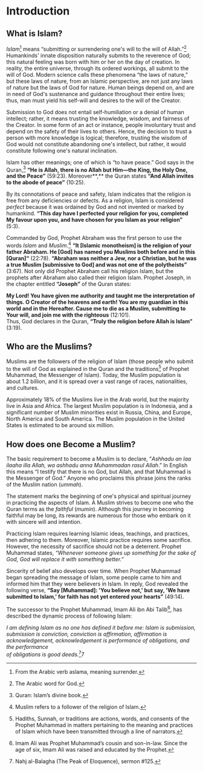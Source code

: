 Introduction
============

What is Islam?
--------------

*Islam*[^1] means “submitting or surrendering one's will to the will of
Allah.”[^2] Humankinds' innate disposition naturally submits to the
reverence of God; this natural feeling was born with him or her on the
day of creation. In reality, the entire universe, through its ordered
workings, all submit to the will of God. Modern science calls these
phenomena “the laws of nature,” but these laws of nature, from an
Islamic perspective, are not just any laws of nature but the laws of God
for nature. Human beings depend on, and are in need of God's sustenance
and guidance throughout their entire lives; thus, man must yield his
self-will and desires to the will of the Creator.

Submission to God does not entail self-humiliation or a denial of human
intellect; rather, it means trusting the knowledge, wisdom, and fairness
of the Creator. In some form of an act or instance, people involuntary
trust and depend on the safety of their lives to others. Hence, the
decision to trust a person with more knowledge is logical; therefore,
trusting the wisdom of God would not constitute abandoning one's
intellect, but rather, it would constitute following one's natural
inclination.

Islam has other meanings; one of which is “to have peace.” God says in
the Quran,[^3] **“He is Allah, there is no Allah but Him—the King, the
Holy One, and the Peace”** (59:23). Moreover**,** the Quran states
**“And Allah invites to the abode of peace”** (10:25).

By its connotations of peace and safety, Islam indicates that the
religion is free from any deficiencies or defects. As a religion, Islam
is considered *perfect* because it was ordained by God and not invented
or marked by humankind. **“This day have I perfected your religion for
you, completed My favour upon you, and have chosen for you Islam as your
religion”** (5:3).

Commanded by God, Prophet Abraham was the first person to use the words
*Islam* and *Muslim*.[^4] **“It [Islamic monotheism] is the religion of
your father Abraham. He [God] has named you Muslims both before and in
this [Quran]“** (22:78). **“Abraham was neither a Jew, nor a**
**Christian, but he was a true Muslim [submissive to God] and was not
one of the polytheists”** (3:67). Not only did Prophet Abraham call his
religion Islam, but the prophets after Abraham also called their
religion Islam. Prophet Joseph, in the chapter entitled **“Joseph”** of
the Quran states:

**My Lord! You have given me authority and taught me the interpretation
of things. O Creator of the heavens and earth! You are my guardian in
this world and in the Hereafter. Cause me to die as a Muslim, submitting
to Your will, and join me with the righteous** (12:101).  
 Thus, God declares in the Quran, **“Truly the religion before Allah is
Islam”** (3:19).

Who are the Muslims?
--------------------

Muslims are the followers of the religion of Islam (those people who
submit to the will of God as explained in the Quran and the
traditions[^5] of Prophet Muhammad, the Messenger of Islam). Today, the
Muslim population is about 1.2 billion, and it is spread over a vast
range of races, nationalities, and cultures.

Approximately 18% of the Muslims live in the Arab world, but the
majority live in Asia and Africa. The largest Muslim population is in
Indonesia, and a significant number of Muslim minorities exist in
Russia, China, and Europe, North America and South America. The Muslim
population in the United States is estimated to be around six million.

How does one Become a Muslim?
-----------------------------

The basic requirement to become a Muslim is to declare, ”*Ashhadu an laa
ilaaha illa Allah, wa ashhadu anna Muhammadan rasul Allah*.” In English
this means “I testify that there is no God, but Allah, and that Muhammad
is the Messenger of God.” Anyone who proclaims this phrase joins the
ranks of the Muslim nation (*ummah*).

The statement marks the beginning of one's physical and spiritual
journey in practicing the aspects of Islam. A Muslim strives to become
one who the Quran terms as the *faithful* (*mumin*). Although this
journey in becoming faithful may be long, its rewards are numerous for
those who embark on it with sincere will and intention.

Practicing Islam requires learning Islamic ideas, teachings, and
practices, then adhering to them. Moreover, Islamic practice requires
some sacrifice. However, the necessity of sacrifice should not be a
deterrent. Prophet Muhammad states, *“Whenever someone gives up
something for the sake of God, God will replace it with something
better.”*

Sincerity of belief also develops over time. When Prophet Muhammad began
spreading the message of Islam, some people came to him and informed him
that they were believers in Islam. In reply, God revealed the following
verse, **“Say [Muhammad]: 'You believe not,' but say, 'We have submitted
to Islam,' for faith has not yet entered your hearts”** (49:14).

The successor to the Prophet Muhammad, Imam Ali ibn Abi Talib[^6], has
described the dynamic process of following Islam:

*I am defining Islam as no one has defined it before me: Islam is
submission, submission is conviction, conviction is affirmation,
affirmation is acknowledgement, acknowledgement is performance of
obligations, and the performance*  
*of obligations is good deeds.*[^7]7

[^1]: From the Arabic verb aslama, meaning surrender.

[^2]: The Arabic word for God.

[^3]: Quran: Islam’s divine book.

[^4]: Muslim refers to a follower of the religion of Islam.

[^5]: Hadiths, Sunnah, or traditions are actions, words, and consents of
the Prophet Muhammad in matters pertaining to the meaning and practices
of Islam which have been transmitted through a line of narrators.

[^6]: Imam Ali was Prophet Muhammad’s cousin and son-in-law. Since the
age of six, Imam Ali was raised and educated by the Prophet.

[^7]: Nahj al-Balagha (The Peak of Eloquence), sermon \#125.


